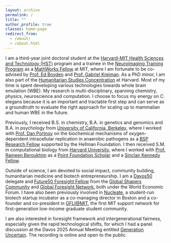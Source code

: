 ```yaml
---
layout: archive
permalink: /
title: ""
author_profile: true
classes: home-page
redirect_from: 
  - /about/
  - /about.html
---
```


I am a third-year joint doctoral student at the [Harvard-MIT Health Sciences and Technology (HST)](https://hst.mit.edu/) program and a trainee in the [Neuroimaging Training Program](https://hst.mit.edu/academic-programs/memp/neuroimaging-training-program) as a [MathWorks Fellow](https://engineering.mit.edu/students/graduate-student-fellowships/mathworks-fellows/) at MIT, where I am fortunate to be co-advised by [Prof. Ed Boyden](https://synthneuro.org/) and [Prof. Gabriel Kreiman](https://klab.tch.harvard.edu/). As a PhD minor, I am also part of the [Humanitarian Studies Concentration](https://hsph.harvard.edu/degrees-and-programs/concentrations/humanitarian-studies-concentration/) at Harvard. Most of my time is spent developing various technologies towards whole brain emulation (WBE). My research is multi-disciplinary, spanning chemistry, physics, neuroscience and computation. I choose to focus my energy on C. elegans because it is an important and tractable first step and can serve as a groundtruth to evaluate the right approach for scaling up to mammalian and human WBE in the future. 

Previously, I received B.S. in chemistry, B.A. in genetics and genomics and B.A. in psychology from [University of California, Berkeley](https://www.berkeley.edu/), where I worked with [Prof. Dan Portnoy](https://mcb.berkeley.edu/labs/portnoy/) on the biochemical mechanisms of oxygen-dependent intracellular replication in anaerobic pathogens as a [BSP Research Fellow](https://bsp.berkeley.edu/) supported by the Hellman Foundation. I then received S.M. in computational biology from [Harvard University](https://hsph.harvard.edu/program/sm-computational-biology-quantitative-genetics/), where I worked with [Prof. Rameen Beroukhim](https://beroukhimlab.org/team/rameen-beroukhim/) as a [Point Foundation Scholar](https://pointfoundation.org/scholarships/flagship) and a [Sinclair Kennedy Fellow](https://worldwide.harvard.edu/sinclair-kennedy-traveling-fellowships). 

Outside of science, I am devoted to social impact, community building, humanitarian medicine and biotech entrepreneurship. I am a [Davos50](https://www.weforum.org/meetings/world-economic-forum-annual-meeting-2025/) delegate and [Future50 Foresight Fellow](https://initiatives.weforum.org/global-foresight-network/future50) from the [Global Shapers Community](https://www.globalshapers.org/) and [Global Foresight Network](https://initiatives.weforum.org/global-foresight-network/home), both under the World Economic Forum. I have also been previously involved in [Nucleate](https://nucleate.org/locations/boston-ma/), a student-run biotech startup incubator as a co-managing director in Boston and a co-founder and co-president in [GFLI@MIT](https://gfli.mit.edu/), the first MIT support network for first-generation low-income graduate student community.

I am also interested in foresight framework and intergenerational fairness, especially given the rapid technological shifts, for which I had a panel discussion at the Davos 2025 Annual Meeting entitled [Generation Uncertain](https://www.weforum.org/meetings/world-economic-forum-annual-meeting-2025/sessions/generation-uncertain/). The recording is online and open to the public.
